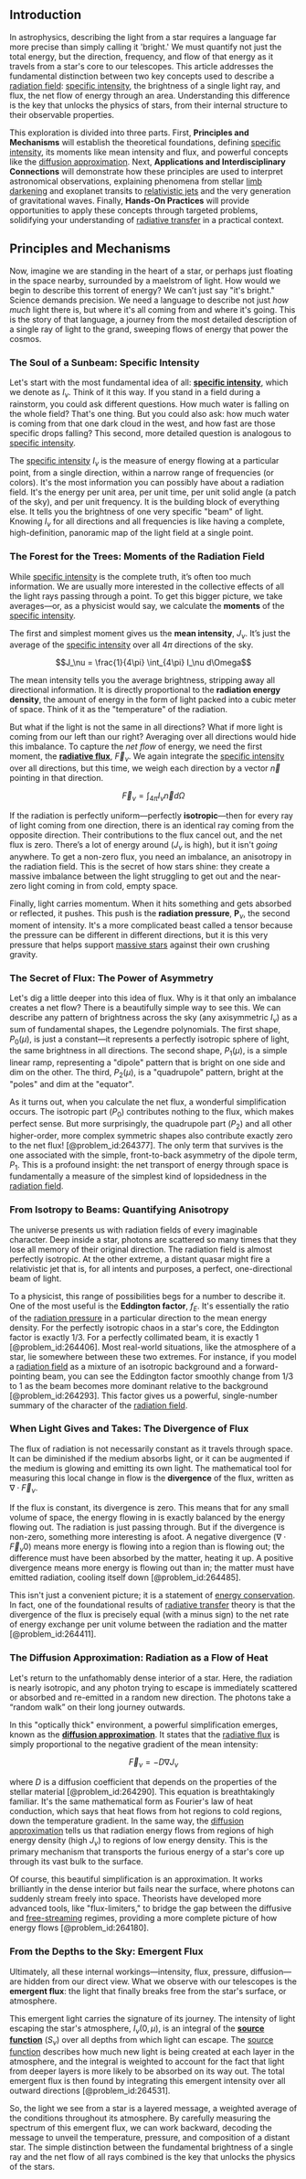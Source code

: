 ## Introduction
In astrophysics, describing the light from a star requires a language far more precise than simply calling it 'bright.' We must quantify not just the total energy, but the direction, frequency, and flow of that energy as it travels from a star's core to our telescopes. This article addresses the fundamental distinction between two key concepts used to describe a [radiation field](@article_id:163771): [specific intensity](@article_id:158336), the brightness of a single light ray, and flux, the net flow of energy through an area. Understanding this difference is the key that unlocks the physics of stars, from their internal structure to their observable properties.

This exploration is divided into three parts. First, **Principles and Mechanisms** will establish the theoretical foundations, defining [specific intensity](@article_id:158336), its moments like mean intensity and flux, and powerful concepts like the [diffusion approximation](@article_id:147436). Next, **Applications and Interdisciplinary Connections** will demonstrate how these principles are used to interpret astronomical observations, explaining phenomena from stellar [limb darkening](@article_id:157246) and exoplanet transits to [relativistic jets](@article_id:158969) and the very generation of gravitational waves. Finally, **Hands-On Practices** will provide opportunities to apply these concepts through targeted problems, solidifying your understanding of [radiative transfer](@article_id:157954) in a practical context.

## Principles and Mechanisms

Now, imagine we are standing in the heart of a star, or perhaps just floating in the space nearby, surrounded by a maelstrom of light. How would we begin to describe this torrent of energy? We can’t just say "it's bright." Science demands precision. We need a language to describe not just *how much* light there is, but where it's all coming from and where it's going. This is the story of that language, a journey from the most detailed description of a single ray of light to the grand, sweeping flows of energy that power the cosmos.

### The Soul of a Sunbeam: Specific Intensity

Let's start with the most fundamental idea of all: **[specific intensity](@article_id:158336)**, which we denote as $I_\nu$. Think of it this way. If you stand in a field during a rainstorm, you could ask different questions. How much water is falling on the whole field? That's one thing. But you could also ask: how much water is coming from that one dark cloud in the west, and how fast are those specific drops falling? This second, more detailed question is analogous to [specific intensity](@article_id:158336).

The [specific intensity](@article_id:158336) $I_\nu$ is the measure of energy flowing at a particular point, from a single direction, within a narrow range of frequencies (or colors). It's the most information you can possibly have about a radiation field. It's the energy per unit area, per unit time, per unit solid angle (a patch of the sky), and per unit frequency. It is the building block of everything else. It tells you the brightness of one very specific "beam" of light. Knowing $I_\nu$ for all directions and all frequencies is like having a complete, high-definition, panoramic map of the light field at a single point.

### The Forest for the Trees: Moments of the Radiation Field

While [specific intensity](@article_id:158336) is the complete truth, it’s often too much information. We are usually more interested in the collective effects of all the light rays passing through a point. To get this bigger picture, we take averages—or, as a physicist would say, we calculate the **moments** of the [specific intensity](@article_id:158336).

The first and simplest moment gives us the **mean intensity**, $J_\nu$. It’s just the average of the [specific intensity](@article_id:158336) over all $4\pi$ directions of the sky.

$$J_\nu = \frac{1}{4\pi} \int_{4\pi} I_\nu d\Omega$$

The mean intensity tells you the average brightness, stripping away all directional information. It is directly proportional to the **radiation energy density**, the amount of energy in the form of light packed into a cubic meter of space. Think of it as the "temperature" of the radiation.

But what if the light is not the same in all directions? What if more light is coming from our left than our right? Averaging over all directions would hide this imbalance. To capture the *net flow* of energy, we need the first moment, the **[radiative flux](@article_id:151238)**, $\vec{F}_\nu$. We again integrate the [specific intensity](@article_id:158336) over all directions, but this time, we weigh each direction by a vector $\vec{n}$ pointing in that direction.

$$\vec{F}_\nu = \int_{4\pi} I_\nu \vec{n} d\Omega$$

If the radiation is perfectly uniform—perfectly **isotropic**—then for every ray of light coming from one direction, there is an identical ray coming from the opposite direction. Their contributions to the flux cancel out, and the net flux is zero. There’s a lot of energy around ($J_\nu$ is high), but it isn't *going* anywhere. To get a non-zero flux, you need an imbalance, an anisotropy in the radiation field. This is the secret of how stars shine: they create a massive imbalance between the light struggling to get out and the near-zero light coming in from cold, empty space.

Finally, light carries momentum. When it hits something and gets absorbed or reflected, it pushes. This push is the **radiation pressure**, $\mathbf{P}_\nu$, the second moment of intensity. It's a more complicated beast called a tensor because the pressure can be different in different directions, but it is this very pressure that helps support [massive stars](@article_id:159390) against their own crushing gravity.

### The Secret of Flux: The Power of Asymmetry

Let's dig a little deeper into this idea of flux. Why is it that only an imbalance creates a net flow? There is a beautifully simple way to see this. We can describe any pattern of brightness across the sky (any axisymmetric $I_\nu$) as a sum of fundamental shapes, the Legendre polynomials. The first shape, $P_0(\mu)$, is just a constant—it represents a perfectly isotropic sphere of light, the same brightness in all directions. The second shape, $P_1(\mu)$, is a simple linear ramp, representing a "dipole" pattern that is bright on one side and dim on the other. The third, $P_2(\mu)$, is a "quadrupole" pattern, bright at the "poles" and dim at the "equator".

As it turns out, when you calculate the net flux, a wonderful simplification occurs. The isotropic part ($P_0$) contributes nothing to the flux, which makes perfect sense. But more surprisingly, the quadrupole part ($P_2$) and all other higher-order, more complex symmetric shapes also contribute exactly zero to the net flux! [@problem_id:264377]. The only term that survives is the one associated with the simple, front-to-back asymmetry of the dipole term, $P_1$. This is a profound insight: the net transport of energy through space is fundamentally a measure of the simplest kind of lopsidedness in the [radiation field](@article_id:163771).

### From Isotropy to Beams: Quantifying Anisotropy

The universe presents us with radiation fields of every imaginable character. Deep inside a star, photons are scattered so many times that they lose all memory of their original direction. The radiation field is almost perfectly isotropic. At the other extreme, a distant quasar might fire a relativistic jet that is, for all intents and purposes, a perfect, one-directional beam of light.

To a physicist, this range of possibilities begs for a number to describe it. One of the most useful is the **Eddington factor**, $f_E$. It's essentially the ratio of the [radiation pressure](@article_id:142662) in a particular direction to the mean energy density. For the perfectly isotropic chaos in a star's core, the Eddington factor is exactly $1/3$. For a perfectly collimated beam, it is exactly $1$ [@problem_id:264406]. Most real-world situations, like the atmosphere of a star, lie somewhere between these two extremes. For instance, if you model a [radiation field](@article_id:163771) as a mixture of an isotropic background and a forward-pointing beam, you can see the Eddington factor smoothly change from $1/3$ to $1$ as the beam becomes more dominant relative to the background [@problem_id:264293]. This factor gives us a powerful, single-number summary of the character of the [radiation field](@article_id:163771).

### When Light Gives and Takes: The Divergence of Flux

The flux of radiation is not necessarily constant as it travels through space. It can be diminished if the medium absorbs light, or it can be augmented if the medium is glowing and emitting its own light. The mathematical tool for measuring this local change in flow is the **divergence** of the flux, written as $\nabla \cdot \vec{F}_\nu$.

If the flux is constant, its divergence is zero. This means that for any small volume of space, the energy flowing in is exactly balanced by the energy flowing out. The radiation is just passing through. But if the divergence is non-zero, something more interesting is afoot. A negative divergence ($\nabla \cdot \vec{F}_\nu  0$) means more energy is flowing into a region than is flowing out; the difference must have been absorbed by the matter, heating it up. A positive divergence means more energy is flowing out than in; the matter must have emitted radiation, cooling itself down [@problem_id:264485].

This isn't just a convenient picture; it is a statement of [energy conservation](@article_id:146481). In fact, one of the foundational results of [radiative transfer](@article_id:157954) theory is that the divergence of the flux is precisely equal (with a minus sign) to the net rate of energy exchange per unit volume between the radiation and the matter [@problem_id:264411].

### The Diffusion Approximation: Radiation as a Flow of Heat

Let's return to the unfathomably dense interior of a star. Here, the radiation is nearly isotropic, and any photon trying to escape is immediately scattered or absorbed and re-emitted in a random new direction. The photons take a “random walk” on their long journey outwards.

In this "optically thick" environment, a powerful simplification emerges, known as the **[diffusion approximation](@article_id:147436)**. It states that the [radiative flux](@article_id:151238) is simply proportional to the negative gradient of the mean intensity:

$$\vec{F}_\nu = -D \nabla J_\nu$$

where $D$ is a diffusion coefficient that depends on the properties of the stellar material [@problem_id:264290]. This equation is breathtakingly familiar. It's the same mathematical form as Fourier's law of heat conduction, which says that heat flows from hot regions to cold regions, down the temperature gradient. In the same way, the [diffusion approximation](@article_id:147436) tells us that radiation energy flows from regions of high energy density (high $J_\nu$) to regions of low energy density. This is the primary mechanism that transports the furious energy of a star's core up through its vast bulk to the surface.

Of course, this beautiful simplification is an approximation. It works brilliantly in the dense interior but fails near the surface, where photons can suddenly stream freely into space. Theorists have developed more advanced tools, like "flux-limiters," to bridge the gap between the diffusive and [free-streaming](@article_id:159012) regimes, providing a more complete picture of how energy flows [@problem_id:264180].

### From the Depths to the Sky: Emergent Flux

Ultimately, all these internal workings—intensity, flux, pressure, diffusion—are hidden from our direct view. What we observe with our telescopes is the **emergent flux**: the light that finally breaks free from the star's surface, or atmosphere.

This emergent light carries the signature of its journey. The intensity of light escaping the star's atmosphere, $I_\nu(0, \mu)$, is an integral of the **[source function](@article_id:160864)** ($S_\nu$) over all depths from which light can escape. The [source function](@article_id:160864) describes how much new light is being created at each layer in the atmosphere, and the integral is weighted to account for the fact that light from deeper layers is more likely to be absorbed on its way out. The total emergent flux is then found by integrating this emergent intensity over all outward directions [@problem_id:264531].

So, the light we see from a star is a layered message, a weighted average of the conditions throughout its atmosphere. By carefully measuring the spectrum of this emergent flux, we can work backward, decoding the message to unveil the temperature, pressure, and composition of a distant star. The simple distinction between the fundamental brightness of a single ray and the net flow of all rays combined is the key that unlocks the physics of the stars.